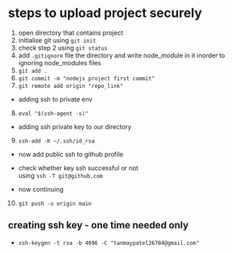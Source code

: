 # steps to upload project securely 
1. open directory that contains project
2. initialise git using `git init`
3. check step 2 using `git status`
4. add `.gitignore` file the directory and write node_module in it inorder to ignoring node_modules files
5. `git add .`
6. `git commit -m "nodejs project first commit"`
7. `git remote add origin "repo_link"`

- adding ssh to private env
8. `eval "$(ssh-agent -s)"`
- adding ssh private key to our directory 
9. `ssh-add -K ~/.ssh/id_rsa`
- now add public ssh to github profile 
- check whether key ssh successful or not <br>
using `ssh -T git@github.com`

- now continuing 
10. `git push -u origin main`













## creating ssh key - one time needed only 
- `ssh-keygen -t rsa -b 4096 -C "tanmaypatel26704@gmail.com"`
